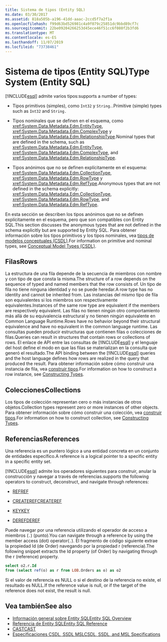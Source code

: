 ```yaml
---
title: Sistema de tipos (Entity SQL)
ms.date: 03/30/2017
ms.assetid: 818a505b-a196-41dd-aaac-2ccd5f7a2f1a
ms.openlocfilehash: f99d63bd526981c4a9f079c25851dc9bbd89cf7c
ms.sourcegitcommit: 22be09204266253d45ece46f51cc6f080f2b3fd6
ms.translationtype: MT
ms.contentlocale: es-ES
ms.lasthandoff: 11/07/2019
ms.locfileid: "73738461"
---
```

# <a name="type-system-entity-sql"></a><span data-ttu-id="fa734-102">Sistema de tipos (Entity SQL)</span><span class="sxs-lookup"><span data-stu-id="fa734-102">Type System (Entity SQL)</span></span>
[!INCLUDE[esql](../../../../../../includes/esql-md.md)] <span data-ttu-id="fa734-103">admite varios tipos:</span><span class="sxs-lookup"><span data-stu-id="fa734-103">supports a number of types:</span></span>  
  
- <span data-ttu-id="fa734-104">Tipos primitivos (simples), como `Int32` y `String.`.</span><span class="sxs-lookup"><span data-stu-id="fa734-104">Primitive (simple) types such as `Int32` and `String.`</span></span>  
  
- <span data-ttu-id="fa734-105">Tipos nominales que se definen en el esquema, como <xref:System.Data.Metadata.Edm.EntityType>, <xref:System.Data.Metadata.Edm.ComplexType> y <xref:System.Data.Metadata.Edm.RelationshipType>.</span><span class="sxs-lookup"><span data-stu-id="fa734-105">Nominal types that are defined in the schema, such as <xref:System.Data.Metadata.Edm.EntityType>, <xref:System.Data.Metadata.Edm.ComplexType>, and <xref:System.Data.Metadata.Edm.RelationshipType>.</span></span>  
  
- <span data-ttu-id="fa734-106">Tipos anónimos que no se definen explícitamente en el esquema: <xref:System.Data.Metadata.Edm.CollectionType>, <xref:System.Data.Metadata.Edm.RowType> y <xref:System.Data.Metadata.Edm.RefType>.</span><span class="sxs-lookup"><span data-stu-id="fa734-106">Anonymous types that are not defined in the schema explicitly: <xref:System.Data.Metadata.Edm.CollectionType>, <xref:System.Data.Metadata.Edm.RowType>, and <xref:System.Data.Metadata.Edm.RefType>.</span></span>  
  
 <span data-ttu-id="fa734-107">En esta sección se describen los tipos anónimos que no se definen explícitamente en el esquema, pero que son compatibles con Entity SQL.</span><span class="sxs-lookup"><span data-stu-id="fa734-107">This section discusses the anonymous types that are not defined in the schema explicitly but are supported by Entity SQL.</span></span> <span data-ttu-id="fa734-108">Para obtener información sobre los tipos primitivos y los tipos nominales, vea [tipos de modelos conceptuales (CSDL)](/ef/ef6/modeling/designer/advanced/edmx/csdl-spec#conceptual-model-types-csdl).</span><span class="sxs-lookup"><span data-stu-id="fa734-108">For information on primitive and nominal types, see [Conceptual Model Types (CSDL)](/ef/ef6/modeling/designer/advanced/edmx/csdl-spec#conceptual-model-types-csdl).</span></span>  
  
## <a name="rows"></a><span data-ttu-id="fa734-109">Filas</span><span class="sxs-lookup"><span data-stu-id="fa734-109">Rows</span></span>  
 <span data-ttu-id="fa734-110">La estructura de una fila depende de la secuencia de miembros con nombre y con tipo de que consta la misma.</span><span class="sxs-lookup"><span data-stu-id="fa734-110">The structure of a row depends on the sequence of typed and named members that the row consists of.</span></span> <span data-ttu-id="fa734-111">Un tipo de fila no tiene ninguna identidad y no se puede heredar.</span><span class="sxs-lookup"><span data-stu-id="fa734-111">A row type has no identity and cannot be inherited from.</span></span> <span data-ttu-id="fa734-112">Las instancias del mismo tipo de fila son equivalentes si los miembros son respectivamente equivalentes.</span><span class="sxs-lookup"><span data-stu-id="fa734-112">Instances of the same row type are equivalent if the members are respectively equivalent.</span></span> <span data-ttu-id="fa734-113">Las filas no tienen ningún otro comportamiento más allá de su equivalencia estructural y no tienen ningún equivalente en Common Language Runtime.</span><span class="sxs-lookup"><span data-stu-id="fa734-113">Rows have no behavior beyond their structural equivalence and have no equivalent in the common language runtime.</span></span> <span data-ttu-id="fa734-114">Las consultas pueden producir estructuras que contienen filas o colecciones de filas.</span><span class="sxs-lookup"><span data-stu-id="fa734-114">Queries can result in structures that contain rows or collections of rows.</span></span> <span data-ttu-id="fa734-115">El enlace de API entre las consultas de [!INCLUDE[esql](../../../../../../includes/esql-md.md)] y el lenguaje del host define el modo en que las filas se materializan en la consulta que generó el resultado.</span><span class="sxs-lookup"><span data-stu-id="fa734-115">The API binding between the [!INCLUDE[esql](../../../../../../includes/esql-md.md)] queries and the host language defines how rows are realized in the query that produced the result.</span></span> <span data-ttu-id="fa734-116">Para obtener información sobre cómo construir una instancia de fila, vea [construir tipos](constructing-types-entity-sql.md).</span><span class="sxs-lookup"><span data-stu-id="fa734-116">For information on how to construct a row instance, see [Constructing Types](constructing-types-entity-sql.md).</span></span>  
  
## <a name="collections"></a><span data-ttu-id="fa734-117">Colecciones</span><span class="sxs-lookup"><span data-stu-id="fa734-117">Collections</span></span>  
 <span data-ttu-id="fa734-118">Los tipos de colección representan cero o más instancias de otros objetos.</span><span class="sxs-lookup"><span data-stu-id="fa734-118">Collection types represent zero or more instances of other objects.</span></span> <span data-ttu-id="fa734-119">Para obtener información sobre cómo construir una colección, vea [construir tipos](constructing-types-entity-sql.md).</span><span class="sxs-lookup"><span data-stu-id="fa734-119">For information on how to construct collection, see [Constructing Types](constructing-types-entity-sql.md).</span></span>  
  
## <a name="references"></a><span data-ttu-id="fa734-120">Referencias</span><span class="sxs-lookup"><span data-stu-id="fa734-120">References</span></span>  
 <span data-ttu-id="fa734-121">Una referencia es un puntero lógico a una entidad concreta en un conjunto de entidades específico.</span><span class="sxs-lookup"><span data-stu-id="fa734-121">A reference is a logical pointer to a specific entity in a specific entity set.</span></span>  
  
 [!INCLUDE[esql](../../../../../../includes/esql-md.md)] <span data-ttu-id="fa734-122">admite los operadores siguientes para construir, anular la construcción y navegar a través de referencias.</span><span class="sxs-lookup"><span data-stu-id="fa734-122">supports the following operators to construct, deconstruct, and navigate through references:</span></span>  
  
- [<span data-ttu-id="fa734-123">REF</span><span class="sxs-lookup"><span data-stu-id="fa734-123">REF</span></span>](ref-entity-sql.md)  
  
- [<span data-ttu-id="fa734-124">CREATEREF</span><span class="sxs-lookup"><span data-stu-id="fa734-124">CREATEREF</span></span>](createref-entity-sql.md)  
  
- [<span data-ttu-id="fa734-125">KEY</span><span class="sxs-lookup"><span data-stu-id="fa734-125">KEY</span></span>](key-entity-sql.md)  
  
- [<span data-ttu-id="fa734-126">DEREF</span><span class="sxs-lookup"><span data-stu-id="fa734-126">DEREF</span></span>](deref-entity-sql.md)  
  
 <span data-ttu-id="fa734-127">Puede navegar por una referencia utilizando el operador de acceso a miembros (`.`) (punto).</span><span class="sxs-lookup"><span data-stu-id="fa734-127">You can navigate through a reference by using the member access (dot) operator(`.`).</span></span> <span data-ttu-id="fa734-128">El fragmento de código siguiente extrae la propiedad Id (de Order) navegando por la propiedad r (referencia).</span><span class="sxs-lookup"><span data-stu-id="fa734-128">The following snippet extracts the Id property (of Order) by navigating through the r (reference) property.</span></span>  
  
```sql  
select o2.r.Id   
from (select ref(o) as r from LOB.Orders as o) as o2   
```  
  
 <span data-ttu-id="fa734-129">Si el valor de referencia es NULL o si el destino de la referencia no existe, el resultado es NULL.</span><span class="sxs-lookup"><span data-stu-id="fa734-129">If the reference value is null, or if the target of the reference does not exist, the result is null.</span></span>  
  
## <a name="see-also"></a><span data-ttu-id="fa734-130">Vea también</span><span class="sxs-lookup"><span data-stu-id="fa734-130">See also</span></span>

- [<span data-ttu-id="fa734-131">Información general sobre Entity SQL</span><span class="sxs-lookup"><span data-stu-id="fa734-131">Entity SQL Overview</span></span>](entity-sql-overview.md)
- [<span data-ttu-id="fa734-132">Referencia de Entity SQL</span><span class="sxs-lookup"><span data-stu-id="fa734-132">Entity SQL Reference</span></span>](entity-sql-reference.md)
- [<span data-ttu-id="fa734-133">CAST</span><span class="sxs-lookup"><span data-stu-id="fa734-133">CAST</span></span>](cast-entity-sql.md)
- [<span data-ttu-id="fa734-134">Especificaciones CSDL, SSDL MSL</span><span class="sxs-lookup"><span data-stu-id="fa734-134">CSDL, SSDL, and MSL Specifications</span></span>](/ef/ef6/modeling/designer/advanced/edmx/csdl-spec)
